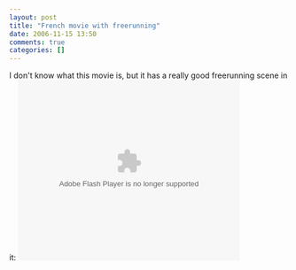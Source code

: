 ```yaml
---
layout: post
title: "French movie with freerunning"
date: 2006-11-15 13:50
comments: true
categories: []
---
```

I don't know what this movie is, but it has a really good freerunning scene in it:
<embed style="width:400px; height:326px;" id="VideoPlayback" type="application/x-shockwave-flash" src="http://video.google.com/googleplayer.swf?docId=8404619696202648566&hl=en" flashvars=""> </embed>
